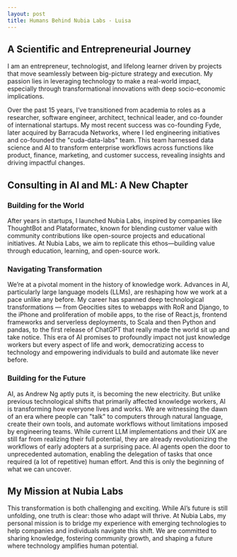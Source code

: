 ```yaml
---
layout: post
title: Humans Behind Nubia Labs - Luisa
---
```



## A Scientific and Entrepreneurial Journey

I am an entrepreneur, technologist, and lifelong learner driven by projects that move seamlessly between big-picture strategy and execution. My passion lies in leveraging technology to make a real-world impact, especially through transformational innovations with deep socio-economic implications.

Over the past 15 years, I’ve transitioned from academia to roles as a researcher, software engineer, architect, technical leader, and co-founder of international startups. My most recent success was co-founding Fyde, later acquired by Barracuda Networks, where I led engineering initiatives and co-founded the "cuda-data-labs" team. This team harnessed data science and AI to transform enterprise workflows across functions like product, finance, marketing, and customer success, revealing insights and driving impactful changes.

## Consulting in AI and ML: A New Chapter

### Building for the World

After years in startups, I launched Nubia Labs, inspired by companies like ThoughtBot and Plataformatec, known for blending customer value with community contributions like open-source projects and educational initiatives. At Nubia Labs, we aim to replicate this ethos—building value through education, learning, and open-source work.

### Navigating Transformation

We’re at a pivotal moment in the history of knowledge work. Advances in AI, particularly large language models (LLMs), are reshaping how we work at a pace unlike any before. My career has spanned deep technological transformations — from Geocities sites to webapps with RoR and Django, to the iPhone and proliferation of mobile apps, to the rise of React.js, frontend frameworks and serverless deployments, to Scala and then Python and pandas, to the first release of ChatGPT that really made the world sit up and take notice. This era of AI promises to profoundly impact not just knowledge workers but every aspect of life and work, democratizing access to technology and empowering individuals to build and automate like never before.

### Building for the Future

AI, as Andrew Ng aptly puts it, is becoming the new electricity. But unlike previous technological shifts that primarily affected knowledge workers, AI is transforming how everyone lives and works. We are witnessing the dawn of an era where people can "talk" to computers through natural language, create their own tools, and automate workflows without limitations imposed by engineering teams. While current LLM implementations and their UX are still far from realizing their full potential, they are already revolutionizing the workflows of early adopters at a surprising pace. AI agents open the door to unprecedented automation, enabling the  delegation of tasks that once required (a lot of repetitive) human effort. And this is only the beginning of what we can uncover.

## My Mission at Nubia Labs

This transformation is both challenging and exciting. While AI’s future is still unfolding, one truth is clear: those who adapt will thrive. At Nubia Labs, my personal mission is to bridge my experience with emerging technologies to help companies and individuals navigate this shift. We are committed to sharing knowledge, fostering community growth, and shaping a future where technology amplifies human potential.